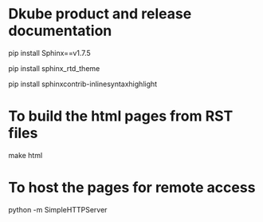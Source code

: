 # Dkube product and release documentation

pip install Sphinx==v1.7.5

pip install sphinx_rtd_theme

pip install sphinxcontrib-inlinesyntaxhighlight

# To build the html pages from RST files
make html


# To host the pages for remote access
python -m SimpleHTTPServer
